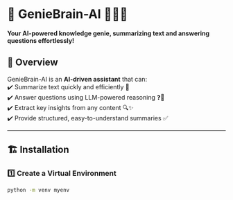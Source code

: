# 🚀 GenieBrain-AI 🧞‍♂️✨  
**Your AI-powered knowledge genie, summarizing text and answering questions effortlessly!**  

## 📝 Overview  
GenieBrain-AI is an **AI-driven assistant** that can:  
✔️ Summarize text quickly and efficiently 📜  
✔️ Answer questions using LLM-powered reasoning ❓🤖  
✔️ Extract key insights from any content 🔍✨  
✔️ Provide structured, easy-to-understand summaries ✅  

---

## 🏗️ Installation  

### 1️⃣ Create a Virtual Environment  
```sh
python -m venv myenv
